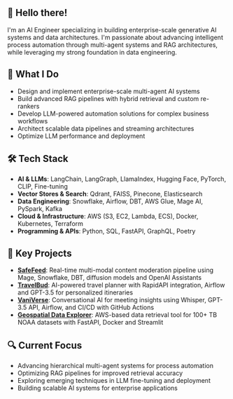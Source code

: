 ## 👋 **Hello there!**

I'm an AI Engineer specializing in building enterprise-scale generative AI systems and data architectures. I'm passionate about advancing intelligent process automation through multi-agent systems and RAG architectures, while leveraging my strong foundation in data engineering.

## 🎯 **What I Do**

- Design and implement enterprise-scale multi-agent AI systems
- Build advanced RAG pipelines with hybrid retrieval and custom re-rankers
- Develop LLM-powered automation solutions for complex business workflows
- Architect scalable data pipelines and streaming architectures
- Optimize LLM performance and deployment

## 🛠️ **Tech Stack**

- **AI & LLMs**: LangChain, LangGraph, LlamaIndex, Hugging Face, PyTorch, CLIP, Fine-tuning
- **Vector Stores & Search**: Qdrant, FAISS, Pinecone, Elasticsearch
- **Data Engineering**: Snowflake, Airflow, DBT, AWS Glue, Mage AI, PySpark, Kafka
- **Cloud & Infrastructure**: AWS (S3, EC2, Lambda, ECS), Docker, Kubernetes, Terraform
- **Programming & APIs**: Python, SQL, FastAPI, GraphQL, Poetry

## 🚀 **Key Projects**

- [**SafeFeed**](https://github.com/NishanthPrasath/SafeFeed-Context-Aware-Content-Moderation): Real-time multi-modal content moderation pipeline using Mage, Snowflake, DBT, diffusion models and OpenAI Assistants
- [**TravelBud**](https://github.com/NishanthPrasath/TravelBud-Personalized-Travel-Itinerary-Planner): AI-powered travel planner with RapidAPI integration, Airflow and GPT-3.5 for personalized itineraries
- [**VaniVerse**](https://github.com/NishanthPrasath/VaniVerse-Conversational-AI-for-Meeting-Insights): Conversational AI for meeting insights using Whisper, GPT-3.5 API, Airflow, and CI/CD with GitHub Actions
- [**Geospatial Data Explorer**](https://github.com/NishanthPrasath/Geospatial-Data-Explorer): AWS-based data retrieval tool for 100+ TB NOAA datasets with FastAPI, Docker and Streamlit

## 🔍 **Current Focus**

- Advancing hierarchical multi-agent systems for process automation
- Optimizing RAG pipelines for improved retrieval accuracy
- Exploring emerging techniques in LLM fine-tuning and deployment
- Building scalable AI systems for enterprise applications

<!--- [![LinkedIn](https://img.shields.io/badge/LinkedIn-0077B5?style=for-the-badge&logo=linkedin&logoColor=white)](your-linkedin-url)  [![Email](https://img.shields.io/badge/Email-D14836?style=for-the-badge&logo=gmail&logoColor=white)](mailto:your-email) --->
